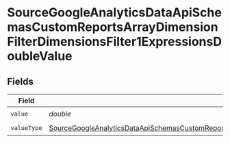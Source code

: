 # SourceGoogleAnalyticsDataApiSchemasCustomReportsArrayDimensionFilterDimensionsFilter1ExpressionsDoubleValue


## Fields

| Field                                                                                                                                                                                                                                                                 | Type                                                                                                                                                                                                                                                                  | Required                                                                                                                                                                                                                                                              | Description                                                                                                                                                                                                                                                           |
| --------------------------------------------------------------------------------------------------------------------------------------------------------------------------------------------------------------------------------------------------------------------- | --------------------------------------------------------------------------------------------------------------------------------------------------------------------------------------------------------------------------------------------------------------------- | --------------------------------------------------------------------------------------------------------------------------------------------------------------------------------------------------------------------------------------------------------------------- | --------------------------------------------------------------------------------------------------------------------------------------------------------------------------------------------------------------------------------------------------------------------- |
| `value`                                                                                                                                                                                                                                                               | *double*                                                                                                                                                                                                                                                              | :heavy_check_mark:                                                                                                                                                                                                                                                    | N/A                                                                                                                                                                                                                                                                   |
| `valueType`                                                                                                                                                                                                                                                           | [SourceGoogleAnalyticsDataApiSchemasCustomReportsArrayDimensionFilterDimensionsFilter1ExpressionsFilterFilterValueType](../../models/shared/SourceGoogleAnalyticsDataApiSchemasCustomReportsArrayDimensionFilterDimensionsFilter1ExpressionsFilterFilterValueType.md) | :heavy_check_mark:                                                                                                                                                                                                                                                    | N/A                                                                                                                                                                                                                                                                   |